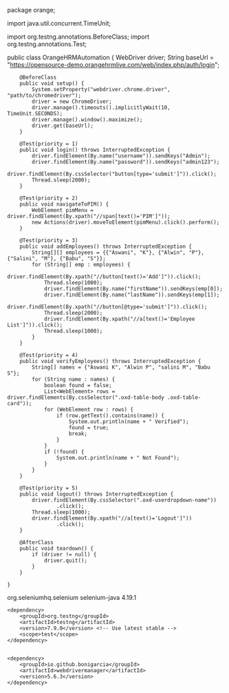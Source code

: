 package orange;

import java.util.concurrent.TimeUnit;

import org.testng.annotations.BeforeClass;
import org.testng.annotations.Test;


public class OrangeHRMAutomation {
	 WebDriver driver;
	    String baseUrl = "https://opensource-demo.orangehrmlive.com/web/index.php/auth/login";

	    @BeforeClass
	    public void setup() {
	        System.setProperty("webdriver.chrome.driver", "path/to/chromedriver");
	        driver = new ChromeDriver;
	        driver.manage().timeouts().implicitlyWait(10, TimeUnit.SECONDS);
	        driver.manage().window().maximize();
	        driver.get(baseUrl);
	    }

	    @Test(priority = 1)
	    public void login() throws InterruptedException {
	        driver.findElement(By.name("username")).sendKeys("Admin");
	        driver.findElement(By.name("password")).sendKeys("admin123");
	        driver.findElement(By.cssSelector("button[type='submit']")).click();
	        Thread.sleep(2000);
	    }

	    @Test(priority = 2)
	    public void navigateToPIM() {
	        WebElement pimMenu = driver.findElement(By.xpath("//span[text()='PIM']"));
	        new Actions(driver).moveToElement(pimMenu).click().perform();
	    }

	    @Test(priority = 3)
	    public void addEmployees() throws InterruptedException {
	        String[][] employees = {{"Aswani", "K"}, {"Alwin", "P"}, {"Salini", "M"}, {"Babu", "S"}};
	        for (String[] emp : employees) {
	            driver.findElement(By.xpath("//button[text()='Add']")).click();
	            Thread.sleep(1000);
	            driver.findElement(By.name("firstName")).sendKeys(emp[0]);
	            driver.findElement(By.name("lastName")).sendKeys(emp[1]);
	            driver.findElement(By.xpath("//button[@type='submit']")).click();
	            Thread.sleep(2000);
	            driver.findElement(By.xpath("//a[text()='Employee List']")).click();
	            Thread.sleep(1000);
	        }
	    }

	    @Test(priority = 4)
	    public void verifyEmployees() throws InterruptedException {
	        String[] names = {"Aswani K", "Alwin P", "salini M", "Babu S"};
	        for (String name : names) {
	            boolean found = false;
	            List<WebElement> rows = driver.findElements(By.cssSelector(".oxd-table-body .oxd-table-card"));
	            for (WebElement row : rows) {
	                if (row.getText().contains(name)) {
	                    System.out.println(name + " Verified");
	                    found = true;
	                    break;
	                }
	            }
	            if (!found) {
	                System.out.println(name + " Not Found");
	            }
	        }
	    }

	    @Test(priority = 5)
	    public void logout() throws InterruptedException {
	        driver.findElement(By.cssSelector(".oxd-userdropdown-name"))
	                .click();
	        Thread.sleep(1000);
	        driver.findElement(By.xpath("//a[text()='Logout']"))
	                .click();
	    }

	    @AfterClass
	    public void teardown() {
	        if (driver != null) {
	            driver.quit();
	        }
	    }
	
	}

<dependencies>
    <dependency>
        <groupId>org.seleniumhq.selenium</groupId>
        <artifactId>selenium-java</artifactId>
        <version>4.19.1</version> <!-- Use latest stable -->
    </dependency>

    
    <dependency>
        <groupId>org.testng</groupId>
        <artifactId>testng</artifactId>
        <version>7.9.0</version> <!-- Use latest stable -->
        <scope>test</scope>
    </dependency>

 
    <dependency>
        <groupId>io.github.bonigarcia</groupId>
        <artifactId>webdrivermanager</artifactId>
        <version>5.6.3</version>
    </dependency>
</dependencies>
